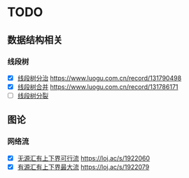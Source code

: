 # TODO

## 数据结构相关

### 线段树

- [X] [线段树分治](https://www.luogu.com.cn/problem/P5787) https://www.luogu.com.cn/record/131790498
- [X] [线段树合并](https://www.luogu.com.cn/problem/P4556) https://www.luogu.com.cn/record/131786171
- [ ] [线段树分裂](https://www.luogu.com.cn/problem/P5494)

## 图论

### 网络流

- [X] [无源汇有上下界可行流](https://www.cnblogs.com/caterpillor/p/15658834.html) https://loj.ac/s/1922060
- [X] [有源汇有上下界最大流](https://loj.ac/p/116) https://loj.ac/s/1922079
